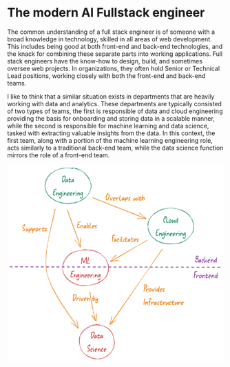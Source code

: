 # The modern AI Fullstack engineer

The common understanding of a full stack engineer is of someone with a broad knowledge in technology, skilled in all areas of web development. This includes being good at both front-end and back-end technologies, and the knack for combining these separate parts into working applications. Full stack engineers have the know-how to design, build, and sometimes oversee web projects. In organizations, they often hold Senior or Technical Lead positions, working closely with both the front-end and back-end teams.

I like to think that a similar situation exists in departments that are heavily working with data and analytics. These departments are typically consisted of two types of teams, the first is responsible of data and cloud engineering providing the basis for onboarding and storing data in a scalable manner, while the second is responsible for machine learning and data science, tasked with extracting valuable insights from the data. In this context, the first team, along with a portion of the machine learning engineering role, acts similarly to a traditional back-end team, while the data science function mirrors the role of a front-end team.

![image](aiastack_trans.png)
